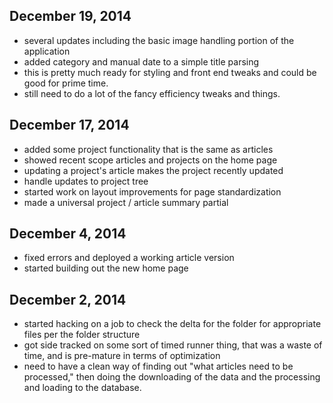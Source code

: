 ## December 19, 2014
- several updates including the basic image handling portion of the application
- added category and manual date to a simple title parsing
- this is pretty much ready for styling and front end tweaks and could be good for prime time.
- still need to do a lot of the fancy efficiency tweaks and things.

## December 17, 2014
- added some project functionality that is the same as articles
- showed recent scope articles and projects on the home page
- updating a project's article makes the project recently updated
- handle updates to project tree
- started work on layout improvements for page standardization
- made a universal project / article summary partial

## December 4, 2014
- fixed errors and deployed a working article version
- started building out the new home page

## December 2, 2014
- started hacking on a job to check the delta for the folder for appropriate files per the folder structure
- got side tracked on some sort of timed runner thing, that was a waste of time, and is pre-mature in terms of optimization
- need to have a clean way of finding out "what articles need to be processed," then doing the downloading of the data and the processing and loading to the database.
